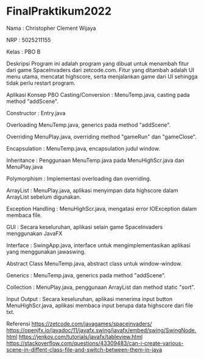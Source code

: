 # FinalPraktikum2022

Nama  : Christopher Clement Wijaya

NRP   : 5025211155

Kelas : PBO B

Deskripsi
  Program ini adalah program yang dibuat untuk menambah fitur dari game SpaceInvaders dari zetcode.com.
  Fitur yang ditambah adalah UI menu utama, mencatat highscore, serta menjalankan game dari UI sehingga tidak perlu restart program.
  
Aplikasi Konsep PBO
  Casting/Conversion :
    MenuTemp.java, casting pada method "addScene".
    
  Constructor :
    Entry.java
  
  Overloading
    MenuTemp.java, generics pada method "addScene".
    
  Overriding
    MenuPlay.java, overriding method "gameRun" dan "gameClose".
    
  Encapsulation :
    MenuTemp.java, encapsulation judul window.
    
  Inheritance :
    Penggunaan MenuTemp.java pada MenuHighScr.java dan MenuPlay.java
    
  Polymorphism : Implementasi overloading dan overriding.
  
  ArrayList :
    MenuPlay.java, aplikasi menyimpan data highscore dalam ArrayList sebelum digunakan.
    
  Exception Handling :
    MenuHighScr.java, mengatasi error IOException dalam membaca file.
    
  GUI : Secara keseluruhan, aplikasi selain game SpaceInvaders menggunakan JavaFX
  
  Interface :
    SwingApp.java, interface untuk mengimplementasikan aplikasi yang menggunakan jawaswing.
    
  Abstract Class
    MenuTemp.java, abstract class untuk window-window.
    
  Generics :
    MenuTemp.java, generics pada method "addScene".
    
  Collection :
    MenuPlay.java, penggunaan ArrayList dan method static "sort".
  
  Input Output : 
    Secara keseluruhan, aplikasi menerima input button
    MenuHighScr.java, aplikasi membaca input berupa data highscore dari file txt.
  
Referensi
  https://zetcode.com/javagames/spaceinvaders/
  https://openjfx.io/javadoc/11/javafx.swing/javafx/embed/swing/SwingNode.html
  https://jenkov.com/tutorials/javafx/tableview.html
  https://stackoverflow.com/questions/43309483/can-i-create-various-scene-in-diffent-class-file-and-switch-between-them-in-java
